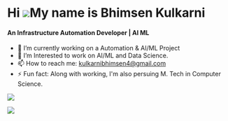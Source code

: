 
Hi ![](https://user-images.githubusercontent.com/18350557/176309783-0785949b-9127-417c-8b55-ab5a4333674e.gif)My name is Bhimsen Kulkarni
======================================================================================================================================
<h4>An Infrastructure Automation Developer | AI ML </h4>

- 🔭 I’m currently working on a Automation & AI/ML Project
- 🌱 I’m Interested to work on AI/ML and Data Science.
- 📫 How to reach me: kulkarnibhimsen4@gmail.com
- ⚡ Fun fact: Along with working, I'm also persuing M. Tech in Computer Science.

<a href="https://github.com/BhimsenK" target="_blank" rel="noreferrer"><img
src="https://img.shields.io/github/followers/BhimsenK?logo=github&style=for-the-badge&color=0891b2&labelColor=1c1917" /></a>
<p align="left"> <img src="https://komarev.com/ghpvc/?username=BhimsenK&label=Profile%20views&color=0e75b6&style=flat%22%20alt=%22BhimsenK" /> </p>

